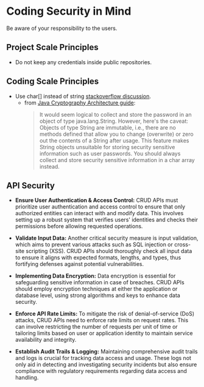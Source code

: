 # Coding Security in Mind

Be aware of your responsibility to the users.

## Project Scale Principles
- Do not keep any credentials inside public repositories.

## Coding Scale Principles

- Use char[] instead of string [stackoverflow discussion](https://stackoverflow.com/questions/8881291/why-is-char-preferred-over-string-for-passwords/8881376#8881376).
  - from [Java Cryptography Architecture guide](https://docs.oracle.com/javase/6/docs/technotes/guides/security/crypto/CryptoSpec.html#PBEEx):
    > It would seem logical to collect and store the password in an object of type java.lang.String. However, here's the caveat: Objects of type String are immutable, i.e., there are no methods defined that allow you to change (overwrite) or zero out the contents of a String after usage. This feature makes String objects unsuitable for storing security sensitive information such as user passwords. You should always collect and store security sensitive information in a char array instead.

## API Security

- **Ensure User Authentication & Access Control:**
CRUD APIs must prioritize user authentication and access control to ensure that only authorized entities can interact with and modify data. This involves setting up a robust system that verifies users' identities and checks their permissions before allowing requested operations.

- **Validate Input Data:**
Another critical security measure is input validation, which aims to prevent various attacks such as SQL injection or cross-site scripting (XSS). CRUD APIs should thoroughly check all input data to ensure it aligns with expected formats, lengths, and types, thus fortifying defenses against potential vulnerabilities.

- **Implementing Data Encryption:**
Data encryption is essential for safeguarding sensitive information in case of breaches. CRUD APIs should employ encryption techniques at either the application or database level, using strong algorithms and keys to enhance data security.

- **Enforce API Rate Limits:**
To mitigate the risk of denial-of-service (DoS) attacks, CRUD APIs need to enforce rate limits on request rates. This can involve restricting the number of requests per unit of time or tailoring limits based on user or application identity to maintain service availability and integrity.

- **Establish Audit Trails & Logging:**
Maintaining comprehensive audit trails and logs is crucial for tracking data access and usage. These logs not only aid in detecting and investigating security incidents but also ensure compliance with regulatory requirements regarding data access and handling.
